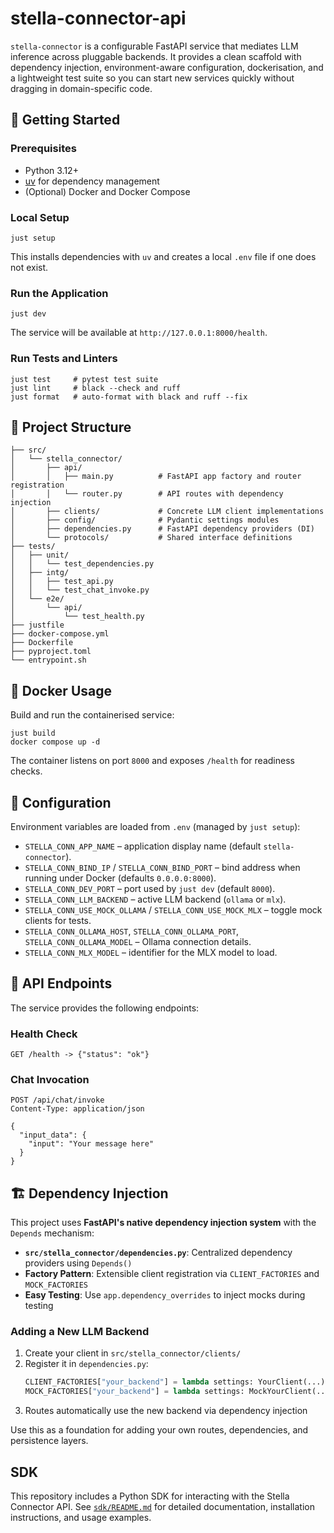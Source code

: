 # stella-connector-api

`stella-connector` is a configurable FastAPI service that mediates LLM inference across pluggable backends. It provides a clean scaffold with dependency injection, environment-aware configuration, dockerisation, and a lightweight test suite so you can start new services quickly without dragging in domain-specific code.

## 🚀 Getting Started

### Prerequisites

- Python 3.12+
- [uv](https://github.com/astral-sh/uv) for dependency management
- (Optional) Docker and Docker Compose

### Local Setup

```shell
just setup
```

This installs dependencies with `uv` and creates a local `.env` file if one does not exist.

### Run the Application

```shell
just dev
```

The service will be available at `http://127.0.0.1:8000/health`.

### Run Tests and Linters

```shell
just test     # pytest test suite
just lint     # black --check and ruff
just format   # auto-format with black and ruff --fix
```

## 🧱 Project Structure

```
├── src/
│   └── stella_connector/
│       ├── api/
│       │   ├── main.py          # FastAPI app factory and router registration
│       │   └── router.py        # API routes with dependency injection
│       ├── clients/             # Concrete LLM client implementations
│       ├── config/              # Pydantic settings modules
│       ├── dependencies.py      # FastAPI dependency providers (DI)
│       └── protocols/           # Shared interface definitions
├── tests/
│   ├── unit/
│   │   └── test_dependencies.py
│   ├── intg/
│   │   ├── test_api.py
│   │   └── test_chat_invoke.py
│   └── e2e/
│       └── api/
│           └── test_health.py
├── justfile
├── docker-compose.yml
├── Dockerfile
├── pyproject.toml
└── entrypoint.sh
```

## 🐳 Docker Usage

Build and run the containerised service:

```shell
just build
docker compose up -d
```

The container listens on port `8000` and exposes `/health` for readiness checks.

## 🔧 Configuration

Environment variables are loaded from `.env` (managed by `just setup`):

- `STELLA_CONN_APP_NAME` – application display name (default `stella-connector`).
- `STELLA_CONN_BIND_IP` / `STELLA_CONN_BIND_PORT` – bind address when running under Docker (defaults `0.0.0.0:8000`).
- `STELLA_CONN_DEV_PORT` – port used by `just dev` (default `8000`).
- `STELLA_CONN_LLM_BACKEND` – active LLM backend (`ollama` or `mlx`).
- `STELLA_CONN_USE_MOCK_OLLAMA` / `STELLA_CONN_USE_MOCK_MLX` – toggle mock clients for tests.
- `STELLA_CONN_OLLAMA_HOST`, `STELLA_CONN_OLLAMA_PORT`, `STELLA_CONN_OLLAMA_MODEL` – Ollama connection details.
- `STELLA_CONN_MLX_MODEL` – identifier for the MLX model to load.

## 🔌 API Endpoints

The service provides the following endpoints:

### Health Check
```http
GET /health -> {"status": "ok"}
```

### Chat Invocation
```http
POST /api/chat/invoke
Content-Type: application/json

{
  "input_data": {
    "input": "Your message here"
  }
}
```

## 🏗️ Dependency Injection

This project uses **FastAPI's native dependency injection system** with the `Depends` mechanism:

- **`src/stella_connector/dependencies.py`**: Centralized dependency providers using `Depends()`
- **Factory Pattern**: Extensible client registration via `CLIENT_FACTORIES` and `MOCK_FACTORIES`
- **Easy Testing**: Use `app.dependency_overrides` to inject mocks during testing

### Adding a New LLM Backend

1. Create your client in `src/stella_connector/clients/`
2. Register it in `dependencies.py`:
   ```python
   CLIENT_FACTORIES["your_backend"] = lambda settings: YourClient(...)
   MOCK_FACTORIES["your_backend"] = lambda settings: MockYourClient(...)
   ```
3. Routes automatically use the new backend via dependency injection

Use this as a foundation for adding your own routes, dependencies, and persistence layers.

## SDK

This repository includes a Python SDK for interacting with the Stella Connector API. See [`sdk/README.md`](sdk/README.md) for detailed documentation, installation instructions, and usage examples.
